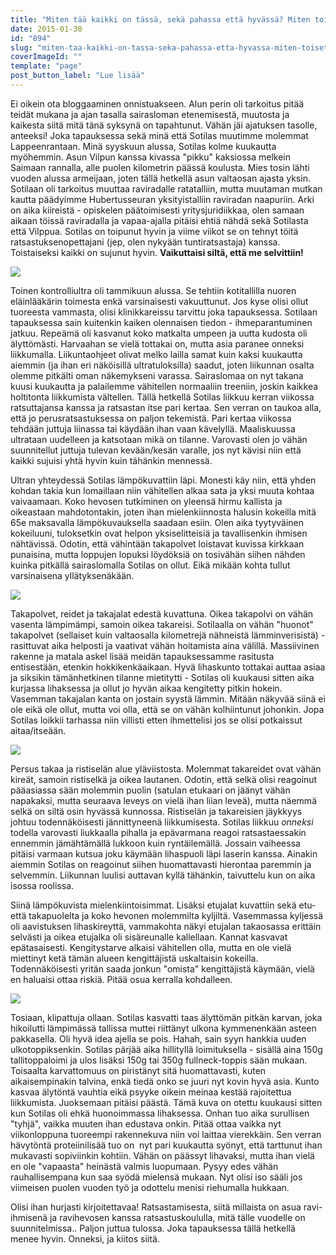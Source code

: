 ```yaml
---
title: "Miten tää kaikki on tässä, sekä pahassa että hyvässä? Miten toiset on kiinni elämässä."
date: 2015-01-30
id: "894"
slug: "miten-taa-kaikki-on-tassa-seka-pahassa-etta-hyvassa-miten-toiset-on-kiinni-elamassa"
coverImageId: ""
template: "page"
post_button_label: "Lue lisää"
---
```


Ei oikein ota bloggaaminen onnistuakseen. Alun perin oli tarkoitus pitää teidät mukana ja ajan tasalla sairasloman etenemisestä, muutosta ja kaikesta siitä mitä tänä syksynä on tapahtunut. Vähän jäi ajatuksen tasolle, anteeksi! Joka tapauksessa sekä minä että Sotilas muutimme molemmat Lappeenrantaan. Minä syyskuun alussa, Sotilas kolme kuukautta myöhemmin. Asun Vilpun kanssa kivassa "pikku" kaksiossa melkein Saimaan rannalla, alle puolen kilometrin päässä koulusta. Mies tosin lähti vuoden alussa armeijaan, joten tällä hetkellä asun valtaosan ajasta yksin. Sotilaan oli tarkoitus muuttaa raviradalle ratatalliin, mutta muutaman mutkan kautta päädyimme Hubertusseuran yksityistalliin raviradan naapuriin. Arki on aika kiireistä - opiskelen päätoimisesti yritysjuridiikkaa, olen samaan aikaan töissä raviradalla ja vapaa-ajalla pitäisi ehtiä nähdä sekä Sotilasta että Vilppua. Sotilas on toipunut hyvin ja viime viikot se on tehnyt töitä ratsastuksenopettajani (jep, olen nykyään tuntiratsastaja) kanssa. Toistaiseksi kaikki on sujunut hyvin. **Vaikuttaisi siltä, että me selvittiin!**

[![](/images/b6.png)](http://4.bp.blogspot.com/-mTk63V6qbB8/VMunvR1L3EI/AAAAAAAAJM4/m-F_9KVfVmY/s1600/b6.png)

Toinen kontrolliultra oli tammikuun alussa. Se tehtiin kotitallilla nuoren eläinlääkärin toimesta enkä varsinaisesti vakuuttunut. Jos kyse olisi ollut tuoreesta vammasta, olisi klinikkareissu tarvittu joka tapauksessa. Sotilaan tapauksessa sain kuitenkin kaiken olennaisen tiedon - ihmeparantuminen jatkuu. Repeämä oli kasvanut koko matkalta umpeen ja uutta kudosta oli älyttömästi. Harvaahan se vielä tottakai on, mutta asia paranee onneksi liikkumalla. Liikuntaohjeet olivat melko lailla samat kuin kaksi kuukautta aiemmin (ja ihan eri näköisillä ultratuloksilla) saadut, joten liikunnan osalta olemme pitkälti oman näkemykseni varassa. Sairaslomaa on nyt takana kuusi kuukautta ja palailemme vähitellen normaaliin treeniin, joskin kaikkea holtitonta liikkumista vältellen. Tällä hetkellä Sotilas liikkuu kerran viikossa ratsuttajansa kanssa ja ratsastan itse pari kertaa. Sen verran on taukoa alla, että jo perusratsastuksessa on paljon tekemistä. Pari kertaa viikossa tehdään juttuja liinassa tai käydään ihan vaan kävelyllä. Maaliskuussa ultrataan uudelleen ja katsotaan mikä on tilanne. Varovasti olen jo vähän suunnitellut juttuja tulevan kevään/kesän varalle, jos nyt kävisi niin että kaikki sujuisi yhtä hyvin kuin tähänkin mennessä.

Ultran yhteydessä Sotilas lämpökuvattiin läpi. Monesti käy niin, että yhden kohdan takia kun lomaillaan niin vähitellen alkaa sata ja yksi muuta kohtaa vaivaamaan. Koko hevosen tutkiminen on yleensä hirmu kallista ja oikeastaan mahdotontakin, joten ihan mielenkiinnosta halusin kokeilla mitä 65e maksavalla lämpökuvauksella saadaan esiin. Olen aika tyytyväinen kokeiluuni, tuloksetkin ovat helpon yksiselitteisiä ja tavallisenkin ihmisen nähtävissä. Odotin, että vähintään takapolvet loistavat kuvissa kirkkaan punaisina, mutta loppujen lopuksi löydöksiä on tosivähän siihen nähden kuinka pitkällä sairaslomalla Sotilas on ollut. Eikä mikään kohta tullut varsinaisena yllätyksenäkään.

[![](/images/2.png)](http://2.bp.blogspot.com/-MCwxH3qYclo/VMuzlHe4rLI/AAAAAAAAJNg/6YNS9bZfRAU/s1600/2.png)

Takapolvet, reidet ja takajalat edestä kuvattuna. Oikea takapolvi on vähän vasenta lämpimämpi, samoin oikea takareisi. Sotilaalla on vähän "huonot" takapolvet (sellaiset kuin valtaosalla kilometrejä nähneistä lämminverisistä) - rasittuvat aika helposti ja vaativat vähän hoitamista aina välillä. Massiivinen rakenne ja matala askel lisää meidän tapauksessamme rasitusta entisestään, etenkin hokkikenkäaikaan. Hyvä lihaskunto tottakai auttaa asiaa ja siksikin tämänhetkinen tilanne mietitytti - Sotilas oli kuukausi sitten aika kurjassa lihaksessa ja ollut jo hyvän aikaa kengitetty pitkin hokein. Vasemman takajalan kanta on jostain syystä lämmin. Mitään näkyvää siinä ei ole eikä ole ollut, mutta voi olla, että se on vähän kolhiintunut johonkin. Jopa Sotilas loikkii tarhassa niin villisti etten ihmettelisi jos se olisi potkaissut aitaa/itseään.

[![](/images/1.png)](http://4.bp.blogspot.com/-v0ERdItnSug/VMuzlPIF4tI/AAAAAAAAJNI/THxG8Rrg8Ys/s1600/1.png)

Persus takaa ja ristiselän alue yläviistosta. Molemmat takareidet ovat vähän kireät, samoin ristiselkä ja oikea lautanen. Odotin, että selkä olisi reagoinut pääasiassa sään molemmin puolin (satulan etukaari on jäänyt vähän napakaksi, mutta seuraava leveys on vielä ihan liian leveä), mutta näemmä selkä on siltä osin hyvässä kunnossa. Ristiselän ja takareisien jäykkyys johtuu todennäköisesti jännittyneenä liikkumisesta. Sotilas liikkuu _onneksi_ todella varovasti liukkaalla pihalla ja epävarmana reagoi ratsastaessakin ennemmin jämähtämällä lukkoon kuin ryntäilemällä. Jossain vaiheessa pitäisi varmaan kutsua joku käymään lihaspuoli läpi laserin kanssa. Ainakin aiemmin Sotilas on reagoinut siihen huomattavasti hierontaa paremmin ja selvemmin. Liikunnan luulisi auttavan kyllä tähänkin, taivuttelu kun on aika isossa roolissa.

Siinä lämpökuvista mielenkiintoisimmat. Lisäksi etujalat kuvattiin sekä etu- että takapuolelta ja koko hevonen molemmilta kyljiltä. Vasemmassa kyljessä oli aavistuksen lihaskireyttä, vammakohta näkyi etujalan takaosassa erittäin selvästi ja oikea etujalka oli sisäreunalle kallellaan. Kannat kasvavat epätasaisesti. Kengitystarve alkaisi vähitellen olla, mutta en ole vielä miettinyt ketä tämän alueen kengittäjistä uskaltaisin kokeilla. Todennäköisesti yritän saada jonkun "omista" kengittäjistä käymään, vielä en haluaisi ottaa riskiä. Pitää osua kerralla kohdalleen.

[![](/images/b1.png)](http://4.bp.blogspot.com/-QKTfypFtWjE/VMum4PAfzXI/AAAAAAAAJMg/SWve0IewBcM/s1600/b1.png)

Tosiaan, klipattuja ollaan. Sotilas kasvatti taas älyttömän pitkän karvan, joka hikoilutti lämpimässä tallissa muttei riittänyt ulkona kymmenenkään asteen pakkasella. Oli hyvä idea ajella se pois. Hahah, sain syyn hankkia uuden ulkotoppiksenkin. Sotilas pärjää aika hillityllä loimituksella - sisällä aina 150g tallitoppaloimi ja ulos lisäksi 150g tai 350g fullneck-toppis sään mukaan. Toisaalta karvattomuus on piristänyt sitä huomattavasti, kuten aikaisempinakin talvina, enkä tiedä onko se juuri nyt kovin hyvä asia. Kunto kasvaa älytöntä vauhtia eikä psyyke oikein meinaa kestää rajoitettua liikkumista. Juoksemaan pitäisi päästä. Tämä kuva on otettu kuukausi sitten kun Sotilas oli ehkä huonoimmassa lihaksessa. Onhan tuo aika surullisen "tyhjä", vaikka muuten ihan edustava onkin. Pitää ottaa vaikka nyt viikonloppuna tuoreempi rakennekuva niin voi laittaa vierekkäin. Sen verran hävytöntä proteiinilisää tuo on  nyt pari kuukautta syönyt, että tarttunut ihan mukavasti sopiviinkin kohtiin. Vähän on päässyt lihavaksi, mutta ihan vielä en ole "vapaasta" heinästä valmis luopumaan. Pysyy edes vähän rauhallisempana kun saa syödä mielensä mukaan. Nyt olisi iso sääli jos viimeisen puolen vuoden työ ja odottelu menisi riehumalla hukkaan.

Olisi ihan hurjasti kirjoitettavaa! Ratsastamisesta, siitä millaista on asua ravi-ihmisenä ja ravihevosen kanssa ratsastuskoululla, mitä tälle vuodelle on suunnitelmissa.. Paljon juttua tulossa. Joka tapauksessa tällä hetkellä menee hyvin. Onneksi, ja kiitos siitä.
